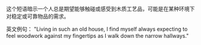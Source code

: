 这个短语暗示一个人总是期望能够触碰或感受到木质工艺品，可能是在某种环境下对稳定或可靠物品的需求。

英文例句：
"Living in such an old house, I find myself always expecting to feel woodwork against my fingertips as I walk down the narrow hallways."